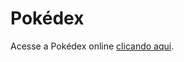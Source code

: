 # Pokédex

Acesse a Pokédex online [clicando aqui](https://franciscofilh.github.io/MyProjects/06.pokedex/).
